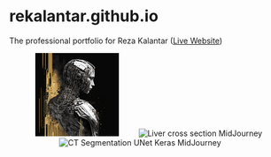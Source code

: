 # rekalantar.github.io
The professional portfolio for Reza Kalantar ([Live Website](https://rekalantar.github.io/index.html))

<p align="center">
  <img alt="Liver cross section MidJourney" src="https://github.com/rekalantar/rekalantar.github.io/blob/main/images/image8.png?raw=true" width="30%">
&nbsp; &nbsp; &nbsp; &nbsp;
  <img alt="Liver cross section MidJourney" src="https://user-images.githubusercontent.com/51782618/212577231-febe9006-c3f7-4484-89f9-0ee64203ad6c.png" width="30%">
  <img alt="CT Segmentation UNet Keras MidJourney" src="https://user-images.githubusercontent.com/51782618/212577296-a74d7c0d-1bcf-4cd4-bbd6-0c51d49aeb8f.png" width="30%">
&nbsp; &nbsp; &nbsp; &nbsp;
</p>

